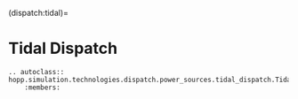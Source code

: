 (dispatch:tidal)=
# Tidal Dispatch

```{eval-rst}
.. autoclass:: hopp.simulation.technologies.dispatch.power_sources.tidal_dispatch.TidalDispatch
    :members:
```
